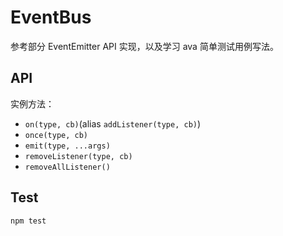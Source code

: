 # EventBus

参考部分 EventEmitter API 实现，以及学习 ava 简单测试用例写法。

## API

实例方法：

- `on(type, cb)`(alias `addListener(type, cb)`)
- `once(type, cb)`
- `emit(type, ...args)`
- `removeListener(type, cb)`
- `removeAllListener()`

## Test

`npm test`